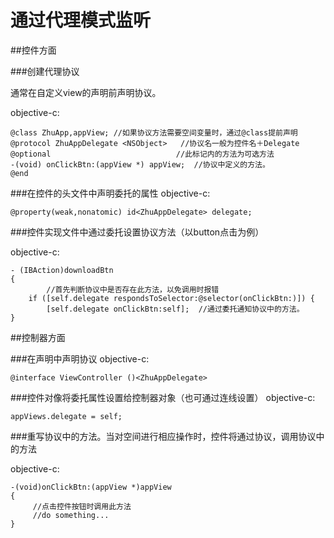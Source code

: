 # 通过代理模式监听

<!-- create time: 2014-09-29 20:26:08  -->

##控件方面

###创建代理协议

通常在自定义view的声明前声明协议。

objective-c:

    @class ZhuApp,appView; //如果协议方法需要空间变量时，通过@class提前声明
    @protocol ZhuAppDelegate <NSObject>   //协议名一般为控件名＋Delegate
    @optional                            //此标记内的方法为可选方法
    -(void) onClickBtn:(appView *) appView;  //协议中定义的方法。
    @end
    

###在控件的头文件中声明委托的属性
objective-c:

    @property(weak,nonatomic) id<ZhuAppDelegate> delegate;
    
    
###控件实现文件中通过委托设置协议方法（以button点击为例）

objective-c:

    - (IBAction)downloadBtn
    {
            //首先判断协议中是否存在此方法，以免调用时报错   
        if ([self.delegate respondsToSelector:@selector(onClickBtn:)]) {
            [self.delegate onClickBtn:self];  //通过委托通知协议中的方法。
    }
    
 
##控制器方面

###在声明中声明协议
objective-c:

    @interface ViewController ()<ZhuAppDelegate>
    
###控件对像将委托属性设置给控制器对象（也可通过连线设置）
objective-c:
   
    appViews.delegate = self;
    
    
###重写协议中的方法。当对空间进行相应操作时，控件将通过协议，调用协议中的方法

objective-c:
    
    -(void)onClickBtn:(appView *)appView
    {
         //点击控件按钮时调用此方法
         //do something...
    }


